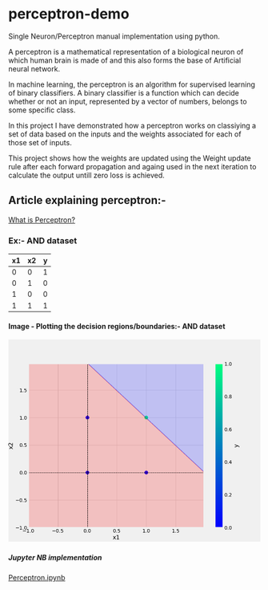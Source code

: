 # perceptron-demo
Single Neuron/Perceptron manual implementation using python.

A perceptron is a mathematical representation of a biological neuron of which human brain is made of and this also forms the base of Artificial neural network.

In machine learning, the perceptron is an algorithm for supervised learning of binary classifiers. A binary classifier is a function which can decide whether or not an input, represented by a vector of numbers, belongs to some specific class.

In this project I have demonstrated how a perceptron works on classiying a set of data based on the inputs and the weights associated for each of those set of inputs.

This project shows how the weights are updated using the Weight update rule after each forward propagation and againg used in the next iteration to calculate the output untill zero loss is achieved.

## Article explaining perceptron:- 
[What is Perceptron?](https://towardsdatascience.com/what-the-hell-is-perceptron-626217814f53)

### Ex:- AND dataset
x1 | x2 | y
-|-|-
0|0|1 
0|1|0
1|0|0
1|1|1

#### Image - Plotting the decision regions/boundaries:- AND dataset

![sample Image](plots/and.png)

##### Jupyter NB implementation
[Perceptron.ipynb](https://colab.research.google.com/drive/1ahYNbOtbHcu82wiiBXV6aAYufAcvjm_X?authuser=1)
